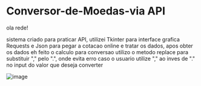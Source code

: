 # Conversor-de-Moedas-via API


ola rede! 

sistema criado para praticar API,
utilizei Tkinter para interface grafica 
Requests e Json para pegar a cotacao online e tratar os dados,
apos obter os dados eh feito o calculo para conversao
utilizo o metodo replace para substituir "," pelo ".", onde evita erro caso o usuario utilize "," ao inves de "." no input do valor que deseja converter

![image](https://user-images.githubusercontent.com/110548620/226143335-0068050b-a86d-4bde-804e-46b6dbcbb051.png)

